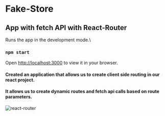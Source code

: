 # Fake-Store

## App with fetch API with React-Router

Runs the app in the development mode.\
### `npm start`

Open [http://localhost:3000](http://localhost:3000) to view it in your browser.

#### Created an application that allows us to create client side routing in our react project.
#### It allows us to create dynamic routes and fetch api calls based on route parameters.


![react-router](https://user-images.githubusercontent.com/92852665/169067965-0d375eb9-013c-466d-9948-0fac261452b4.gif)
